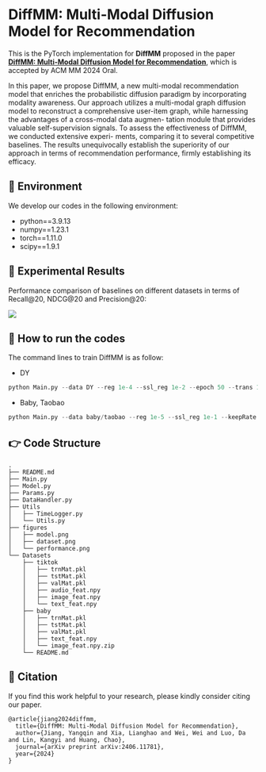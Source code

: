 # DiffMM: Multi-Modal Diffusion Model for Recommendation

This is the PyTorch implementation for **DiffMM** proposed in the paper [**DiffMM: Multi-Modal Diffusion Model for Recommendation**](https://arxiv.org/abs/2406.11781), which is accepted by ACM MM 2024 Oral.


In this paper, we propose DiffMM, a new multi-modal recommendation model that enriches the probabilistic diffusion paradigm by incorporating modality awareness. Our approach utilizes a multi-modal graph diffusion model to reconstruct a comprehensive user-item graph, while harnessing the advantages of a cross-modal data augmen- tation module that provides valuable self-supervision signals. To assess the effectiveness of DiffMM, we conducted extensive experi- ments, comparing it to several competitive baselines. The results unequivocally establish the superiority of our approach in terms of recommendation performance, firmly establishing its efficacy.

## 📝 Environment

We develop our codes in the following environment:

- python==3.9.13
- numpy==1.23.1
- torch==1.11.0
- scipy==1.9.1

## 🎯 Experimental Results

Performance comparison of baselines on different datasets in terms of Recall@20, NDCG@20 and Precision@20:

<img src="./figures/performance.png" style="zoom:100%;" />

## 🚀 How to run the codes

The command lines to train DiffMM is as follow: 


- DY

```python
python Main.py --data DY --reg 1e-4 --ssl_reg 1e-2 --epoch 50 --trans 1 --e_loss 0.1 --cl_method 1
```

- Baby, Taobao

```python
python Main.py --data baby/taobao --reg 1e-5 --ssl_reg 1e-1 --keepRate 1 --e_loss 0.01
```

## 👉 Code Structure

```
.
├── README.md
├── Main.py
├── Model.py
├── Params.py
├── DataHandler.py
├── Utils
│   ├── TimeLogger.py
│   └── Utils.py
├── figures
│   ├── model.png
│   ├── dataset.png
│   └── performance.png
└── Datasets
    ├── tiktok
    │   ├── trnMat.pkl
    │   ├── tstMat.pkl
    │   ├── valMat.pkl
    │   ├── audio_feat.npy
    │   ├── image_feat.npy
    │   └── text_feat.npy
    ├── baby
    │   ├── trnMat.pkl
    │   ├── tstMat.pkl
    │   ├── valMat.pkl
    │   ├── text_feat.npy
    │   └── image_feat.npy.zip
    └── README.md
```


## 🌟 Citation

If you find this work helpful to your research, please kindly consider citing our paper.

```
@article{jiang2024diffmm,
  title={DiffMM: Multi-Modal Diffusion Model for Recommendation},
  author={Jiang, Yangqin and Xia, Lianghao and Wei, Wei and Luo, Da and Lin, Kangyi and Huang, Chao},
  journal={arXiv preprint arXiv:2406.11781},
  year={2024}
}
```


